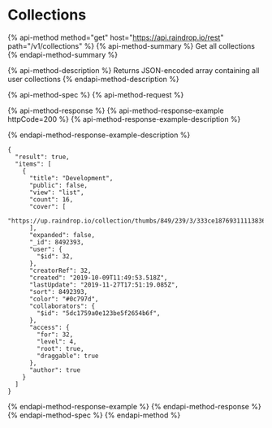 # Collections

{% api-method method="get" host="https://api.raindrop.io/rest" path="/v1/collections" %}
{% api-method-summary %}
Get all collections
{% endapi-method-summary %}

{% api-method-description %}
Returns JSON-encoded array containing all user collections
{% endapi-method-description %}

{% api-method-spec %}
{% api-method-request %}

{% api-method-response %}
{% api-method-response-example httpCode=200 %}
{% api-method-response-example-description %}

{% endapi-method-response-example-description %}

```
{
  "result": true,
  "items": [
    {
      "title": "Development",
      "public": false,
      "view": "list",
      "count": 16,
      "cover": [
        "https://up.raindrop.io/collection/thumbs/849/239/3/333ce18769311113836cf93a223a14a3.png"
      ],
      "expanded": false,
      "_id": 8492393,
      "user": {
        "$id": 32,
      },
      "creatorRef": 32,
      "created": "2019-10-09T11:49:53.518Z",
      "lastUpdate": "2019-11-27T17:51:19.085Z",
      "sort": 8492393,
      "color": "#0c797d",
      "collaborators": {
        "$id": "5dc1759a0e123be5f2654b6f",
      },
      "access": {
        "for": 32,
        "level": 4,
        "root": true,
        "draggable": true
      },
      "author": true
    }
  ]
}
```
{% endapi-method-response-example %}
{% endapi-method-response %}
{% endapi-method-spec %}
{% endapi-method %}

